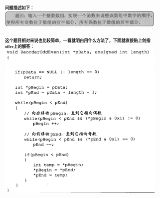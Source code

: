 <html>
<head>
  <title>Evernote Export</title>
  <basefont face="微软雅黑" size="2" />
  <meta http-equiv="Content-Type" content="text/html;charset=utf-8" />
  <meta name="exporter-version" content="Evernote Windows/302292 (zh-CN); Windows/10.0.10586 (Win64);"/>
  <style>
    body, td {
      font-family: 微软雅黑;
      font-size: 10pt;
    }
  </style>
</head>
<body>
<a name="2063"/>

<div>
<span><div><b>问题描述如下：</b></div><div><img src="readme_files/Image.png" type="image/png" style="height: auto;"/></div><div><br/></div><div><br/></div><div><b>这个题目相对来说也比较简单，一看就明白用什么方法了，下面就直接贴上剑指offer上的解答：</b></div><div><img src="readme_files/Image [1].png" type="image/png" style="height: auto;"/></div><div><img src="readme_files/Image [2].png" type="image/png" style="height: auto;"/></div><div><br/></div></span>
</div></body></html> 